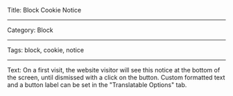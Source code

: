 Title: Block Cookie Notice

---

Category: Block

---

Tags: block, cookie, notice

---

Text: On a first visit, the website visitor will see this notice at the bottom of the screen, until dismissed with a click on the button. Custom formatted text and a button label can be set in the "Translatable Options" tab.

